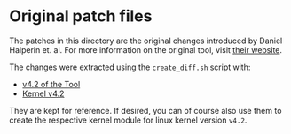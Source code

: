 # Original patch files

The patches in this directory are the original changes introduced by
Daniel Halperin et. al. For more information on the original tool, visit
[their website](https://dhalperi.github.io/linux-80211n-csitool/index.html).

The changes were extracted using the `create_diff.sh` script with:

- [v4.2 of the Tool](https://github.com/dhalperi/linux-80211n-csitool/tree/csitool-4.2)
- [Kernel v4.2](https://cdn.kernel.org/pub/linux/kernel/v4.x/linux-4.2.tar.gz)

They are kept for reference. If desired, you can of course also use them to
create the respective kernel module for linux kernel version `v4.2`.
